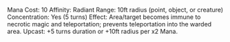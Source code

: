Mana Cost: 10
Affinity: Radiant
Range: 10ft radius (point, object, or creature)
Concentration: Yes (5 turns)
Effect: Area/target becomes immune to necrotic magic and teleportation; prevents teleportation into the warded area.
Upcast: +5 turns duration or +10ft radius per x2 Mana.